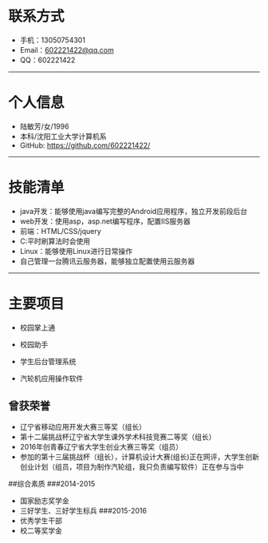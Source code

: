 # 联系方式
- 手机：13050754301
- Email：602221422@qq.com
- QQ：602221422

---

# 个人信息

 - 陆敏芳/女/1996
 - 本科/沈阳工业大学计算机系
 - GitHub: https://github.com/602221422/
---

# 技能清单
 - java开发：能够使用java编写完整的Android应用程序，独立开发前段后台
 - web开发：使用asp，asp.net编写程序，配置IIS服务器
 - 前端：HTML/CSS/jquery
 - C:平时刷算法时会使用
 - Linux：能够使用Linux进行日常操作
 - 自己管理一台腾讯云服务器，能够独立配置使用云服务器



---

# 主要项目
 - 校园掌上通
 
 - 校园助手
 
 - 学生后台管理系统
 
 - 汽轮机应用操作软件
 

## 曾获荣誉
 - 辽宁省移动应用开发大赛三等奖（组长）
 - 第十二届挑战杯辽宁省大学生课外学术科技竞赛二等奖（组长）
 - 2016年创青春辽宁省大学生创业大赛三等奖（组员）
 - 参加的第十三届挑战杯（组长），计算机设计大赛(组长)正在网评，大学生创新创业计划（组员，项目为制作汽轮组，我只负责编写软件）正在参与当中
 
 ##综合素质
 ###2014-2015 
 - 国家励志奖学金
 - 三好学生、三好学生标兵
 ###2015-2016
 - 优秀学生干部
 - 校二等奖学金

